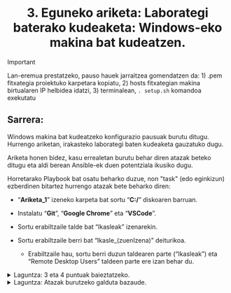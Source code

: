 
<h1 align="center">  3. Eguneko ariketa:
Laborategi baterako kudeaketa: Windows-eko makina bat kudeatzen.</h1>

> [!IMPORTANT]
> Lan-eremua prestatzeko, pauso hauek jarraitzea gomendatzen da: 1) .pem fitxategia proiektuko karpetara kopiatu, 2) hosts fitxategian makina birtualaren IP helbidea idatzi, 3) terminalean, ```. setup.sh``` komandoa exekutatu

## Sarrera:
Windows makina bat kudeatzeko konfigurazio pausuak burutu ditugu. Hurrengo ariketan, irakasteko laborategi baten kudeaketa gauzatuko dugu. 

Ariketa honen bidez, kasu errealetan burutu behar diren atazak beteko ditugu eta aldi berean Ansible-ek duen potentziala ikusiko dugu. 

Horretarako Playbook bat osatu beharko duzue, non "task" (edo eginkizun) ezberdinen bitartez hurrengo atazak bete beharko diren:

* “**Ariketa_1**” izeneko karpeta bat sortu “**C:/**” diskoaren barruan. 

* Instalatu “**Git**”, “**Google Chrome**” eta “**VSCode**”.


* Sortu erabiltzaile talde bat “Ikasleak” izenarekin.

* Sortu erabiltzaile berri bat “Ikasle_(zuenIzena)” 
deiturikoa. 

    * Erabiltzaile hau, sortu berri duzun taldearen parte (“Ikasleak”) eta “Remote Desktop Users” taldeen parte ere izan behar du.

 <details>
   <summary>Laguntza: 3 eta 4 puntuak baieztatzeko. </summary>
 
 * 3\. eta 4. puntua baieztatu nahi izan ezkero, “**Computer Management**” leihoa irekiko dugu. "**Groups**" karpetan dena ondo sortu dela egiaztatzeko.
 
![Computer Management kaptura](Computer_management.PNG)
</details>

 <details>
   <summary>Laguntza: Atazak burutzeko galduta bazaude. </summary>
 Atazen bat burutzeko galduta bazaude esteka honetako bideoak ikusi: https://rb.gy/fspcet .
</details>
